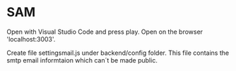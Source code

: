 # SAM

Open with Visual Studio Code and press play. Open on the browser 'localhost:3003'.

Create file settingsmail.js under backend/config folder. This file contains the smtp email informtaion which can´t be made public.

